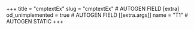+++
title = "cmptextEx"
slug = "cmptextEx" # AUTOGEN FIELD
[extra]
od_unimplemented = true # AUTOGEN FIELD
[[extra.args]]
name = "T1" # AUTOGEN STATIC
+++